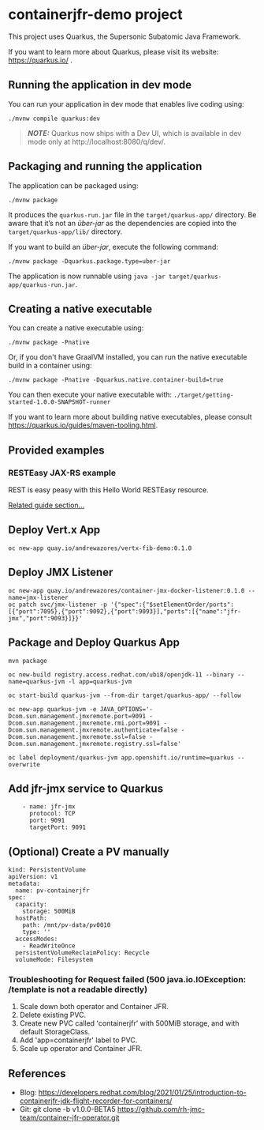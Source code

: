 # containerjfr-demo project

This project uses Quarkus, the Supersonic Subatomic Java Framework.

If you want to learn more about Quarkus, please visit its website: https://quarkus.io/ .

## Running the application in dev mode

You can run your application in dev mode that enables live coding using:
```shell script
./mvnw compile quarkus:dev
```

> **_NOTE:_**  Quarkus now ships with a Dev UI, which is available in dev mode only at http://localhost:8080/q/dev/.

## Packaging and running the application

The application can be packaged using:
```shell script
./mvnw package
```
It produces the `quarkus-run.jar` file in the `target/quarkus-app/` directory.
Be aware that it’s not an _über-jar_ as the dependencies are copied into the `target/quarkus-app/lib/` directory.

If you want to build an _über-jar_, execute the following command:
```shell script
./mvnw package -Dquarkus.package.type=uber-jar
```

The application is now runnable using `java -jar target/quarkus-app/quarkus-run.jar`.

## Creating a native executable

You can create a native executable using: 
```shell script
./mvnw package -Pnative
```

Or, if you don't have GraalVM installed, you can run the native executable build in a container using: 
```shell script
./mvnw package -Pnative -Dquarkus.native.container-build=true
```

You can then execute your native executable with: `./target/getting-started-1.0.0-SNAPSHOT-runner`

If you want to learn more about building native executables, please consult https://quarkus.io/guides/maven-tooling.html.

## Provided examples

### RESTEasy JAX-RS example

REST is easy peasy with this Hello World RESTEasy resource.

[Related guide section...](https://quarkus.io/guides/getting-started#the-jax-rs-resources)

## Deploy Vert.x App

```
oc new-app quay.io/andrewazores/vertx-fib-demo:0.1.0
```

## Deploy JMX Listener

```
oc new-app quay.io/andrewazores/container-jmx-docker-listener:0.1.0 --name=jmx-listener
oc patch svc/jmx-listener -p '{"spec":{"$setElementOrder/ports":[{"port":7095},{"port":9092},{"port":9093}],"ports":[{"name":"jfr-jmx","port":9093}]}}'
```

## Package and Deploy Quarkus App

```
mvn package

oc new-build registry.access.redhat.com/ubi8/openjdk-11 --binary --name=quarkus-jvm -l app=quarkus-jvm

oc start-build quarkus-jvm --from-dir target/quarkus-app/ --follow

oc new-app quarkus-jvm -e JAVA_OPTIONS='-Dcom.sun.management.jmxremote.port=9091 -Dcom.sun.management.jmxremote.rmi.port=9091 -Dcom.sun.management.jmxremote.authenticate=false -Dcom.sun.management.jmxremote.ssl=false -Dcom.sun.management.jmxremote.registry.ssl=false'

oc label deployment/quarkus-jvm app.openshift.io/runtime=quarkus --overwrite
```

## Add jfr-jmx service to Quarkus

```
    - name: jfr-jmx
      protocol: TCP
      port: 9091
      targetPort: 9091
```

## (Optional) Create a PV manually

```
kind: PersistentVolume
apiVersion: v1
metadata:
  name: pv-containerjfr
spec:
  capacity:
    storage: 500MiB
  hostPath:
    path: /mnt/pv-data/pv0010
    type: ''
  accessModes:
    - ReadWriteOnce
  persistentVolumeReclaimPolicy: Recycle
  volumeMode: Filesystem
```

### Troubleshooting for Request failed (500 java.io.IOException: /template is not a readable directly)

1. Scale down both operator and Container JFR.
2. Delete existing PVC.
3. Create new PVC called 'containerjfr' with 500MiB storage, and with
default StorageClass.
4. Add 'app=containerjfr' label to PVC.
5. Scale up operator and Container JFR.

## References

* Blog: https://developers.redhat.com/blog/2021/01/25/introduction-to-containerjfr-jdk-flight-recorder-for-containers/
* Git: git clone -b v1.0.0-BETA5 https://github.com/rh-jmc-team/container-jfr-operator.git    
